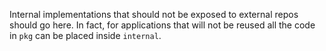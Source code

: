 Internal implementations that should not be exposed to external repos should go here.
In fact, for applications that will not be reused all the code in `pkg` can be placed inside `internal`.